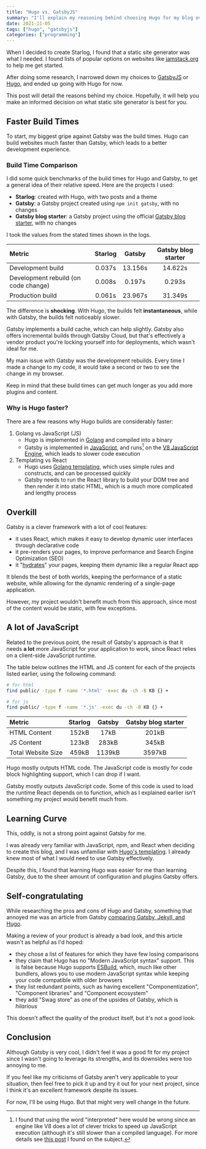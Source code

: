 ```yaml
---
title: "Hugo vs. GatsbyJS"
summary: "I'll explain my reasoning behind choosing Hugo for my blog over GatsbyJS."
date: 2021-11-05
tags: ["hugo", "gatsbyjs"]
categories: ["programming"]
---
```


When I decided to create Starlog, I found that a static site generator was what I needed. I found lists of popular options on websites like [jamstack.org](https://jamstack.org/generators) to help me get started.

After doing some research, I narrowed down my choices to [GatsbyJS](https://www.gatsbyjs.com/) or [Hugo](https://gohugo.io/), and ended up going with Hugo for now.

This post will detail the reasons behind my choice. Hopefully, it will help you make an informed decision on what static site generator is best for you.

## Faster Build Times

To start, my biggest gripe against Gatsby was the build times. Hugo can build websites much faster than Gatsby, which leads to a better development experience.

### Build Time Comparison

I did some quick benchmarks of the build times for Hugo and Gatsby, to get a general idea of their relative speed. Here are the projects I used:

- **Starlog**: created with Hugo, with two posts and a theme
- **Gatsby**: a Gatsby project created using `npm init gatsby`, with no changes
- **Gatsby blog starter**: a Gatsby project using the official [Gatsby blog starter](https://www.gatsbyjs.com/starters/gatsbyjs/gatsby-starter-blog/), with no changes

I took the values from the stated times shown in the logs.

| Metric                               | Starlog | Gatsby  | Gatsby blog starter |
| :----------------------------------- | :-----: | :-----: | :-----------------: |
| Development build                    | 0.037s  | 13.156s |       14.622s       |
| Development rebuild (on code change) | 0.008s  | 0.197s  |       0.293s        |
| Production build                     | 0.061s  | 23.967s |       31.349s       |

The difference is **shocking**. With Hugo, the builds felt **instantaneous**, while with Gatsby, the builds felt noticeably slower.

Gatsby implements a build cache, which can help slightly. Gatsby also offers incremental builds through Gatsby Cloud, but that's effectively a vendor product you're locking yourself into for deployments, which wasn't ideal for me.

My main issue with Gatsby was the development rebuilds. Every time I made a change to my code, it would take a second or two to see the change in my browser.

Keep in mind that these build times can get much longer as you add more plugins and content.

### Why is Hugo faster?

There are a few reasons why Hugo builds are considerably faster:

1. Golang vs JavaScript (JS)
   - Hugo is implemented in [Golang](https://github.com/gohugoio/hugo) and compiled into a binary
   - Gatsby is implemented in [JavaScript](https://github.com/gatsbyjs/gatsby), and runs[^1] on the [V8 JavaScript Engine](https://nodejs.dev/learn/the-v8-javascript-engine), which leads to slower code execution
2. Templating vs React
   - Hugo uses [Golang templating](https://gohugo.io/templates/introduction), which uses simple rules and constructs, and can be processed quickly
   - Gatsby needs to run the React library to build your DOM tree and then render it into static HTML, which is a much more complicated and lengthy process

## Overkill

Gatsby is a clever framework with a lot of cool features:

- it uses React, which makes it easy to develop dynamic user interfaces through declarative code
- it pre-renders your pages, to improve performance and Search Engine Optimization (SEO)
- it "[hydrates](https://reactjs.org/docs/react-dom.html#hydrate)" your pages, keeping them dynamic like a regular React app

It blends the best of both worlds, keeping the performance of a static website, while allowing for the dynamic rendering of a single-page application.

However, my project wouldn't benefit much from this approach, since most of the content would be static, with few exceptions.

## A lot of JavaScript

Related to the previous point, the result of Gatsby's approach is that it needs **a lot** more JavaScript for your application to work, since React relies on a client-side JavaScript runtime.

The table below outlines the HTML and JS content for each of the projects listed earlier, using the following command:

```bash
# for html
find public/ -type f -name '*.html' -exec du -ch -B KB {} +

# for js
find public/ -type f -name '*.js' -exec du -ch -B KB {} +
```

| Metric             | Starlog | Gatsby | Gatsby blog starter |
| :----------------- | :-----: | :----: | :-----------------: |
| HTML Content       |  152kB  |  17kB  |        201kB        |
| JS Content         |  123kB  | 283kB  |        345kB        |
| Total Website Size |  459kB  | 1139kB |       3597kB        |

Hugo mostly outputs HTML code. The JavaScript code is mostly for code block highlighting support, which I can drop if I want.

Gatsby mostly outputs JavaScript code. Some of this code is used to load the runtime React depends on to function, which as I explained earlier isn't something my project would benefit much from.

## Learning Curve

This, oddly, is not a strong point against Gatsby for me.

I was already very familiar with JavaScript, npm, and React when deciding to create this blog, and I was unfamiliar with [Hugo's templating](https://gohugo.io/templates/introduction). I already knew most of what I would need to use Gatsby effectively.

Despite this, I found that learning Hugo was easier for me than learning Gatsby, due to the sheer amount of configuration and plugins Gatsby offers.

## Self-congratulating

While researching the pros and cons of Hugo and Gatsby, something that annoyed me was an article from Gatsby [comparing Gatsby, Jekyll, and Hugo](https://www.gatsbyjs.com/features/jamstack/gatsby-vs-jekyll-vs-hugo).

Making a review of your product is already a bad look, and this article wasn't as helpful as I'd hoped:

- they chose a list of features for which they have few losing comparisons
- they claim that Hugo has no "Modern JavaScript syntax" support. This is false because Hugo supports [ESBuild](https://gohugo.io/hugo-pipes/js), which, much like other bundlers, allows you to use modern JavaScript syntax while keeping your code compatible with older browsers
- they list redundant points, such as having excellent "Componentization", "Component libraries" and "Component ecosystem"
- they add "Swag store" as one of the upsides of Gatsby, which is _hilarious_

This doesn't affect the quality of the product itself, but it's not a good look.

## Conclusion

Although Gatsby is very cool, I didn't feel it was a good fit for my project since I wasn't going to leverage its strengths, and its downsides were too annoying to me.

If you feel like my criticisms of Gatsby aren't very applicable to your situation, then feel free to pick it up and try it out for your next project, since I think it's an excellent framework despite its issues.

For now, I'll be using Hugo. But that might very well change in the future.

[^1]: I found that using the word "interpreted" here would be wrong since an engine like V8 does a lot of clever tricks to speed up JavaScript execution (although it's still slower than a compiled language). For more details see [this post](https://www.freecodecamp.org/news/JavaScript-under-the-hood-v8) I found on the subject.
